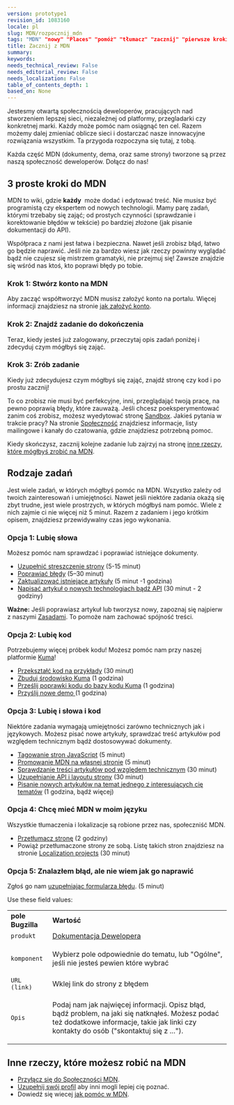 ```yaml
---
version: prototype1
revision_id: 1083160
locale: pl
slug: MDN/rozpocznij_mdn
tags: "MDN" "nowy" "Places" "pomóż" "tłumacz" "zacznij" "pierwsze kroki"
title: Zacznij z MDN
summary: 
keywords: 
needs_technical_review: False
needs_editorial_review: False
needs_localization: False
table_of_contents_depth: 1
based_on: None
---
```

<p id="What_is_MDN.3F"><span class="seoSummary">Jestesmy otwartą społecznością deweloperów, pracujących nad stworzeniem lepszej sieci, niezależnej od platformy, przegladarki czy konkretnej marki. </span>Każdy może pomóc nam osiągnąć ten cel. Razem możemy dalej zmieniać oblicze sieci i dostarczać nasze innowacyjne rozwiązania wszystkim. Ta przygoda rozpoczyna się tutaj, z tobą.</p>

<p><span>Każda część MDN (dokumenty, dema, oraz same strony) tworzone są przez naszą społeczność deweloperów. Dołącz do nas!</span></p>

<h2 id="3_proste_kroki_do_MDN"><span>3 proste kroki do MDN</span></h2>

<p>MDN to wiki, gdzie <strong>każdy</strong>&nbsp; może dodać i edytować treść. Nie musisz być programistą czy ekspertem od nowych technologii. Mamy parę zadań, którymi trzebaby się zająć; od prostych czynności (sprawdzanie i korektowanie błędów w tekście) po bardziej złożone (jak pisanie dokumentacji do API).</p>

<p>Współpraca z nami jest łatwa i bezpieczna. Nawet jeśli zrobisz błąd, łatwo go będzie naprawić. Jeśli nie za bardzo wiesz jak rzeczy powinny wyglądać bądź nie czujesz się mistrzem gramatyki, nie przejmuj się! Zawsze znajdzie się wśród nas ktoś, kto poprawi błędy po tobie.</p>

<h3 id="Krok_1_Stwórz_konto_na_MDN">Krok 1: Stwórz konto na MDN</h3>

<p>Aby zacząć współtworzyć MDN musisz założyć konto na portalu. Więcej informacji znajdziesz na stronie <a href="/pl/docs/MDN/Contribute/Howto/Create_an_MDN_account">jak założyć konto</a>.</p>

<h3 id="Krok_2_Znajdź_zadanie_do_dokończenia">Krok 2: Znajdź zadanie do dokończenia</h3>

<p>Teraz, kiedy jesteś już zalogowany, przeczytaj opis zadań poniżej i zdecyduj czym mógłbyś się zająć.</p>

<h3 id="Krok_3_Zrób_zadanie">Krok 3: Zrób zadanie</h3>

<p>Kiedy już zdecydujesz czym mógłbyś się zająć, znajdź stronę czy kod i po prostu zacznij!</p>

<p>To co zrobisz nie musi być perfekcyjne, inni, przeglądająć twoją pracę, na pewno poprawią błędy, które zauważą. Jeśli chcesz poeksperymentować zanim coś zrobisz, możesz wyedytować stronę <a href="/pl/docs/Sandbox">Sandbox</a>. Jakieś pytania w trakcie pracy? Na stronie <a href="/pl/docs/MDN/Community">Społeczność</a> znajdziesz informacje, listy mailingowe i kanały do czatowania, gdzie znajdziesz potrzebną pomoc.</p>

<p>Kiedy skończysz, zacznij kolejne zadanie lub zajrzyj na stronę <a href="#Other_things_you_can_do_on_MDN">inne rzeczy, które mógłbyś zrobić na MDN</a>.</p>

<h2 id="Rodzaje_zadań">Rodzaje zadań</h2>

<p>Jest wiele zadań, w których mógłbyś pomóc na MDN. Wszystko zależy od twoich zainteresowań i umiejętności. Nawet jeśli niektóre zadania okażą się zbyt trudne, jest wiele prostrzych, w których mógłbyś nam pomóc. Wiele z nich zajmie ci nie więcej niż 5 minut. Razem z zadaniem i jego krótkim opisem, znajdziesz przewidywalny czas jego wykonania.</p>

<h3 id="Opcja_1_Lubię_słowa">Opcja 1: Lubię słowa</h3>

<p>Możesz pomóc nam sprawdzać i poprawiać istniejące dokumenty.</p>

<ul>
 <li><a href="/pl/docs/MDN/Contribute/Howto/Set_the_summary_for_a_page">Uzupełnić streszczenie strony</a> (5-15 minut)</li>
 <li><a href="/en-US/docs/Project:MDN/Contributing/How_to/Do_an_editorial_review">Poprawiać błędy</a> (5–30 minut)</li>
 <li><a href="/pl/docs/MDN/User_guide/Writing#Editing_an_existing_page">Zaktualizować istniejące artykuły</a> (5 minut -1 godzina)</li>
 <li><a href="/pl/docs/MDN/User_guide/Writing#Adding_a_new_page">Napisać artykuł o nowych technologiach bądź API</a> (30 minut - 2 godziny)</li>
</ul>

<div class="note"><strong>Ważne:</strong> Jeśli poprawiasz artykuł lub tworzysz nowy, zapoznaj się najpierw z naszymi <a href="/en-US/docs/Project:MDN/Style_guide">Zasadami</a>. To pomoże nam zachować spójność treści.</div>

<h3 id="Opcja_2_Lubię_kod">Opcja 2: Lubię kod</h3>

<p>Potrzebujemy więcej próbek kodu! Możesz pomóc nam przy naszej platformie <a href="https://developer.mozilla.org/pl/docs/Project:MDN/Kuma">Kuma</a>!</p>

<ul>
 <li><a href="/pl/docs/Project:MDN/Contributing/How_to/Convert_code_samples_to_be_live_">Przekształć kod na przykłady</a> (30 minut)</li>
 <li><a href="https://kuma.readthedocs.org/pl/latest/installation-vagrant.html">Zbuduj środowisko Kuma</a> (1 godzina)</li>
 <li><a href="https://github.com/mozilla/kuma#readme">Prześlij poprawki kodu do bazy kodu Kuma</a> (1 godzina)</li>
 <li><a href="https://developer.mozilla.org/pl/demos/submit">Przyślij nowe demo </a>(1 godzina)</li>
</ul>

<h3 id="Opcja_3_Lubię_i_słowa_i_kod">Opcja 3: Lubię i słowa i kod</h3>

<p>Niektóre zadania wymagają umiejętności zarówno technicznych jak i językowych. Możesz pisać nowe artykuły, sprawdzać treść artykułów pod względem technicznym bądź dostosowywać dokumenty.</p>

<ul>
 <li><a href="/pl/docs/Project:MDN/Contributing/How_to/Tag_JavaScript_pages">Tagowanie stron JavaScript</a> (5 minut)</li>
 <li><a href="/pl/docs/MDN/Promote">Promowanie MDN na własnej stronie</a>&nbsp;(5 minut)</li>
 <li><a href="/pl/docs/Project:MDN/Contributing/How_to/Do_a_technical_review">Sprawdzanie treści artykułów pod względem technicznym</a> (30 minut)</li>
 <li><a href="/pl/docs/Project:MDN/Contributing/How_to/Update_API_page_layout">Uzupełnianie API i layoutu strony</a> (30 minut)</li>
 <li><a href="/pl/docs/MDN/Contribute/Creating_and_editing_pages#Creating_a_new_page">Pisanie nowych artykułów na temat jednego z interesujących cię tematów</a> (1 godzina, bądź więcej)</li>
</ul>

<h3 id="Opcja_4_Chcę_mieć_MDN_w_moim_języku">Opcja 4: Chcę mieć MDN w moim języku</h3>

<p>Wszystkie tłumaczenia i lokalizacje są robione przez nas, społeczniść MDN.</p>

<ul>
 <li><a href="/pl/docs/MDN/Contribute/Localize/Translating_pages">Przetłumacz stronę</a> (2 godziny)</li>
 <li>Powiąż przetłumaczone strony ze sobą. Listę takich stron znajdziesz na stronie <a href="/pl/docs/Project:MDN/Localizing/Localization_projects">Localization projects</a> (30 minut)</li>
</ul>

<h3 id="Opcja_5_Znalazłem_błąd_ale_nie_wiem_jak_go_naprawić">Opcja 5: Znalazłem błąd, ale nie wiem jak go naprawić</h3>

<p>Zgłoś go nam <a class="external" href="https://bugzilla.mozilla.org/enter_bug.cgi?product=Mozilla%20Developer%20Network">uzupełniając formularza błędu</a>. (5 minut)</p>

<p>Use these field values:</p>

<table class="standard-table">
 <tbody>
  <tr>
   <td><strong>pole Bugzilla</strong></td>
   <td><strong>Wartość</strong></td>
  </tr>
  <tr>
   <td><code>produkt</code></td>
   <td><a href="https://bugzilla.mozilla.org/enter_bug.cgi?product=Developer+Documentation">Dokumentacja Dewelopera</a></td>
  </tr>
  <tr>
   <td><code>komponent</code></td>
   <td>
    <p>Wybierz pole odpowiednie do tematu, lub "Ogólne", jeśli nie jesteś pewien które wybrać</p>
   </td>
  </tr>
  <tr>
   <td><code>URL (link)</code></td>
   <td>Wklej link do strony z błędem</td>
  </tr>
  <tr>
   <td><code>Opis</code></td>
   <td>
    <p>Podaj nam jak najwięcej informacji. Opisz błąd, bądź problem, na jaki się natknąłeś. Możesz podać też dodatkowe informacje, takie jak linki czy kontakty do osób ("skontaktuj się z ...").</p>
   </td>
  </tr>
 </tbody>
</table>

<h2 id="Inne_rzeczy_które_możesz_robić_na_MDN">Inne rzeczy, które możesz robić na MDN</h2>

<ul>
 <li><a href="/pl/docs/Project:Community">Przyłącz się do Społeczności MDN</a>.</li>
 <li><a href="/en-US/profile">Uzupełnij swój profil</a> aby inni mogli lepiej cię poznać.</li>
 <li>Dowiedź się wiecej <a href="/en-US/docs/MDN/Contribute">jak pomóc w MDN</a>.</li>
</ul>

